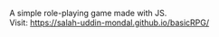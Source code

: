 A simple role-playing game made with JS. <br />
Visit: https://salah-uddin-mondal.github.io/basicRPG/
